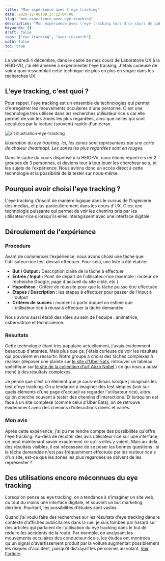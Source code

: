```yaml
---
title: "Mon expérience avec l'eye tracking"
date: 2020-12-06T09:17:22-04:00
slug: "mon-experience-avec-eye-tracking"
description: "Mon expérience avec l'eye tracking lors d'un cours de Laboratoire UX dispensé à la HEIG-VD (Yverdon)."
keywords: []
draft: false
tags: ["eye-tracking", "user-research"]
math: false
toc: true
---
```


Le vendredi 4 décembre, dans le cadre de mes cours de Laboratoire UX à la HEIG-VD, j'ai été amenée à expérimenter l'eye tracking. J'étais curieuse de voir à quoi
ressemblait cette technique de plus en plus en vogue dans les recherches UX.

## L'eye tracking, c'est quoi ?
Pour rappel, l'eye tracking est un ensemble de technologies qui permet d'enregistrer les mouvements occulaires d'une personne. C'est une technologie très utilisée
dans les recherches utilisateur·rice·s car elle permet de voir les zones les plus regardées, ainsi que celles qui sont occultées par la lecture (souvent) rapide d'un écran.

![alt illustration-eye-tracking](https://eyesee-research.com/wp-content/uploads/2020/08/ET-hover-1-1.jpg "Illustration du eye tracking")

*Illustration du eye tracking. Ici, les zones sont représentées par une carte de chaleur (heatmap). Les zones les plus regardées sont en rouges.*

Dans le cadre du cours dispensé à la HEIG-Vd, nous étions réparti·e·s en 2 groupes de 3 personnes, et devions tour à tour jouer les chercheur·se·s,
et les sujets de l'expérience. Nous avions donc un accès direct à cette technologie et la possibilité de la tester sur nous-même.

## Pourquoi avoir choisi l'eye tracking ?
L'eye tracking s'inscrit de manière logique dans le cursus de l'Ingénierie des médias, et plus particulièrement dans les cours d'UX. C'est une technologie puissante
qui permet de voir les chemins pris par les utilisateur·rice·s lorsqu'ils·elles interagissent avec une interface digitale.

## Déroulement de l'expérience

### Procédure
Avant de commencer l'expérience, nous avons choisi une tâche que l'utilisateur·rice test devrait effectuer. Pour cela, une liste a été établie:
* **But / Output :** Description claire de la tâche à effectuer
* **Entrée / Input :** Point de départ de l'utilisateur·rice (exemple : moteur de recherche Google, page d'accueil du site ciblé, etc.)
* **Hypothèse :** Critère de réussite pour que la tâche puisse être effectuée
* **Etapes / Description :** les étapes à effectuer pour passer de l'input à l'output
* **Critères de succès :** moment à partir duquel on estime que l'utilisateur·rice à réussi à effectuer la tâche demandée

Nous avons aussi établi des rôles au sein de l'équipe : animatrice, osbervatrice et technicienne.

### Résultats
Cette technologie étant très populaire actuellement, j'avais évidemment beaucoup d'attentes. Mais plus que ça, j'étais curieuse de voir les résultats qui pouvaient en ressortir.
Notre groupe a choisi des tâches complexes à réaliser (déposer une plainte sur [le site d'Uber Eats](https://www.ubereats.com/ch/), retrouver un tableau spécifique sur [le site de la collection d'art Akzo Nobel](https://www.artfoundation.akzonobel.com/home) )
ce qui nous a aussi mené à des résultats complexes. 

Je pense que c'est un élément que je sous-estimais lorsque j'imaginais les test d'eye tracking. On a tendance à imaginer des test simples (voir sur quels éléments d'une page d'accueil
va regarder l'utilisateur·rice), alors qu'on cherche souvent à tester des chemins d'interactions. Et lorsqu'on est face à un site complexe (comme celui d'Uber Eats),
on se retrouve évidemment avec des chemins d'interactions divers et variés.

### Mon avis
Après cette expérience, j'ai pu me rendre compte des possibilités qu'offre l'eye tracking. Au-delà de récolter des avis utilisateur·rice sur une interface,
on peut maintenant savoir exactement ce qu'ils·elles y voient. Mais au-delà des résultats visibles, il est nécessaire de se poser les bonnes questions : si la tâche
demandée n'est pas fréquemment effectuée par les visiteur·rice·s d'un site, est-ce que les zones les plus regardées se doivent de les représenter ?

## Des utilisations encore méconnues du eye tracking
Lorsqu'on pense au eye tracking, on a tendance à s'imaginer un site web, ou tout du moins une interface digitale, et souvent un but marketing derrière. Pourtant, les possibilités d'études sont vastes.

Quand j'ai voulu faire des recherches sur les résultats d'eye tracking dans le contexte d'affiches publicitaires dans la rue, je suis tombée par hasard sur des articles qui
parlaient de l'utilisation du eye tracking dans le but de réduire les accidents de la route. Par exemple, en analysant les mouvements occulaires des conducteur·rice·s,
les études ont montrées qu'un signal d'avertissement produit par la voiture augmentait possiblement les risques d'accident, puisqu'il distrayait les personnes au volant. [Voir l'article](https://www.aop.org.uk/ot/science-and-vision/research/2019/10/10/could-eye-tracking-technology-help-to-reduce-road-accidents).
